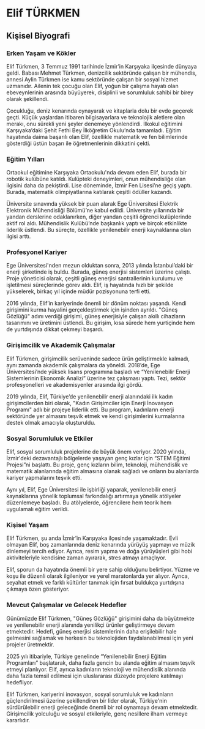 # Elif TÜRKMEN

## Kişisel Biyografi

### Erken Yaşam ve Kökler

Elif Türkmen, 3 Temmuz 1991 tarihinde İzmir’in Karşıyaka ilçesinde dünyaya geldi. Babası Mehmet Türkmen, denizcilik sektöründe çalışan bir mühendis, annesi Aylin Türkmen ise kamu sektöründe çalışan bir sosyal hizmet uzmanıdır. Ailenin tek çocuğu olan Elif, yoğun bir çalışma hayatı olan ebeveynlerinin arasında büyüyerek, disiplinli ve sorumluluk sahibi bir birey olarak şekillendi.

Çocukluğu, deniz kenarında oynayarak ve kitaplarla dolu bir evde geçerek geçti. Küçük yaşlardan itibaren bilgisayarlara ve teknolojik aletlere olan merakı, onu sürekli yeni şeyler denemeye yönlendirdi. İlkokul eğitimini Karşıyaka’daki Şehit Fethi Bey İlköğretim Okulu’nda tamamladı. Eğitim hayatında daima başarılı olan Elif, özellikle matematik ve fen bilimlerinde gösterdiği üstün başarı ile öğretmenlerinin dikkatini çekti.

### Eğitim Yılları

Ortaokul eğitimine Karşıyaka Ortaokulu'nda devam eden Elif, burada bir robotik kulübüne katıldı. Kulüpteki deneyimleri, onun mühendisliğe olan ilgisini daha da pekiştirdi. Lise döneminde, İzmir Fen Lisesi’ne geçiş yaptı. Burada, matematik olimpiyatlarına katılarak çeşitli ödüller kazandı. 

Üniversite sınavında yüksek bir puan alarak Ege Üniversitesi Elektrik Elektronik Mühendisliği Bölümü’ne kabul edildi. Üniversite yıllarında bir yandan derslerine odaklanırken, diğer yandan çeşitli öğrenci kulüplerinde aktif rol aldı. Mühendislik Kulübü’nde başkanlık yaptı ve birçok etkinlikte liderlik üstlendi. Bu süreçte, özellikle yenilenebilir enerji kaynaklarına olan ilgisi arttı.

### Profesyonel Kariyer

Ege Üniversitesi'nden mezun olduktan sonra, 2013 yılında İstanbul’daki bir enerji şirketinde iş buldu. Burada, güneş enerjisi sistemleri üzerine çalıştı. Proje yöneticisi olarak, çeşitli güneş enerjisi santrallerinin kurulumu ve işletilmesi süreçlerinde görev aldı. Elif, iş hayatında hızlı bir şekilde yükselerek, birkaç yıl içinde müdür pozisyonuna terfi etti.

2016 yılında, Elif’in kariyerinde önemli bir dönüm noktası yaşandı. Kendi girişimini kurma hayalini gerçekleştirmek için işinden ayrıldı. "Güneş Gözlüğü" adını verdiği girişimi, güneş enerjisiyle çalışan akıllı cihazların tasarımını ve üretimini üstlendi. Bu girişim, kısa sürede hem yurtiçinde hem de yurtdışında dikkat çekmeyi başardı.

### Girişimcilik ve Akademik Çalışmalar

Elif Türkmen, girişimcilik serüveninde sadece ürün geliştirmekle kalmadı, aynı zamanda akademik çalışmalara da yöneldi. 2018’de, Ege Üniversitesi’nde yüksek lisans programına başladı ve “Yenilenebilir Enerji Sistemlerinin Ekonomik Analizi” üzerine tez çalışması yaptı. Tezi, sektör profesyonelleri ve akademisyenler arasında ilgi gördü.

2019 yılında, Elif, Türkiye’de yenilenebilir enerji alanındaki ilk kadın girişimcilerden biri olarak, "Kadın Girişimciler için Enerji İnovasyon Programı" adlı bir projeye liderlik etti. Bu program, kadınların enerji sektöründe yer almasını teşvik etmek ve kendi girişimlerini kurmalarına destek olmak amacıyla oluşturuldu.

### Sosyal Sorumluluk ve Etkiler

Elif, sosyal sorumluluk projelerine de büyük önem veriyor. 2020 yılında, İzmir'deki dezavantajlı bölgelerde yaşayan genç kızlar için “STEM Eğitimi Projesi”ni başlattı. Bu proje, genç kızların bilim, teknoloji, mühendislik ve matematik alanlarında eğitim almasına olanak sağladı ve onların bu alanlarda kariyer yapmalarını teşvik etti.

Aynı yıl, Elif, Ege Üniversitesi ile işbirliği yaparak, yenilenebilir enerji kaynaklarına yönelik toplumsal farkındalığı artırmaya yönelik atölyeler düzenlemeye başladı. Bu atölyelerde, öğrencilere hem teorik hem uygulamalı eğitim verildi.

### Kişisel Yaşam

Elif Türkmen, şu anda İzmir’in Karşıyaka ilçesinde yaşamaktadır. Evli olmayan Elif, boş zamanlarında deniz kenarında yürüyüş yapmayı ve müzik dinlemeyi tercih ediyor. Ayrıca, resim yapma ve doğa yürüyüşleri gibi hobi aktiviteleriyle kendisine zaman ayırarak, stres atmayı amaçlıyor.

Elif, sporun da hayatında önemli bir yere sahip olduğunu belirtiyor. Yüzme ve koşu ile düzenli olarak ilgileniyor ve yerel maratonlarda yer alıyor. Ayrıca, seyahat etmek ve farklı kültürler tanımak için fırsat buldukça yurtdışına çıkmaya özen gösteriyor.

### Mevcut Çalışmalar ve Gelecek Hedefler

Günümüzde Elif Türkmen, "Güneş Gözlüğü" girişimini daha da büyütmekte ve yenilenebilir enerji alanında yenilikçi ürünler geliştirmeye devam etmektedir. Hedefi, güneş enerjisi sistemlerinin daha erişilebilir hale gelmesini sağlamak ve herkesin bu teknolojiden faydalanabilmesi için yeni projeler üretmektir.

2025 yılı itibariyle, Türkiye genelinde “Yenilenebilir Enerji Eğitim Programları” başlatarak, daha fazla gencin bu alanda eğitim almasını teşvik etmeyi planlıyor. Elif, ayrıca kadınların teknoloji ve mühendislik alanında daha fazla temsil edilmesi için uluslararası düzeyde projelere katılmayı hedefliyor.

Elif Türkmen, kariyerini inovasyon, sosyal sorumluluk ve kadınların güçlendirilmesi üzerine şekillendiren bir lider olarak, Türkiye'nin sürdürülebilir enerji geleceğinde önemli bir rol oynamaya devam etmektedir. Girişimcilik yolculuğu ve sosyal etkileriyle, genç nesillere ilham vermeye kararlıdır.